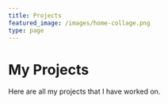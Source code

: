 ```yaml
---
title: Projects
featured_image: /images/home-collage.png
type: page
---
```

# My Projects
Here are all my projects that I have worked on. 